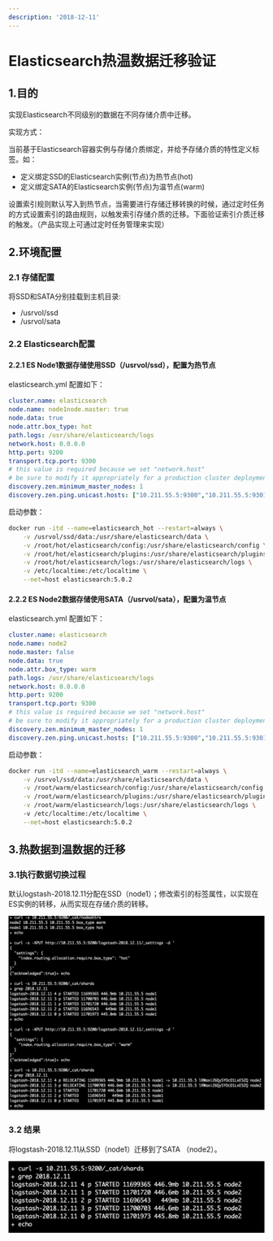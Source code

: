 ```yaml
---
description: '2018-12-11'
---
```


# Elasticsearch热温数据迁移验证

## 1.目的

实现Elasticsearch不同级别的数据在不同存储介质中迁移。

实现方式：

当前基于Elasticsearch容器实例与存储介质绑定，并给予存储介质的特性定义标签。如：

* 定义绑定SSD的Elasticsearch实例(节点)为热节点(hot)
* 定义绑定SATA的Elasticsearch实例(节点)为温节点(warm)

  
设置索引规则默认写入到热节点，当需要进行存储迁移转换的时候，通过定时任务的方式设置索引的路由规则，以触发索引存储介质的迁移。下面验证索引介质迁移的触发。（产品实现上可通过定时任务管理来实现）

## 2.环境配置

### 2.1 存储配置

将SSD和SATA分别挂载到主机目录:

* /usrvol/ssd
* /usrvol/sata

### 2.2 Elasticsearch配置

#### 2.2.1 ES Node1数据存储使用SSD（/usrvol/ssd），配置为热节点
elasticsearch.yml 配置如下：
```yaml 
cluster.name: elasticsearch
node.name: node1node.master: true
node.data: true
node.attr.box_type: hot
path.logs: /usr/share/elasticsearch/logs
network.host: 0.0.0.0
http.port: 9200
transport.tcp.port: 9300
# this value is required because we set "network.host"
# be sure to modify it appropriately for a production cluster deployment
discovery.zen.minimum_master_nodes: 1
discovery.zen.ping.unicast.hosts: ["10.211.55.5:9300","10.211.55.5:9301"]
```

启动参数：

```bash
docker run -itd --name=elasticsearch_hot --restart=always \
    -v /usrvol/ssd/data:/usr/share/elasticsearch/data \
    -v /root/hot/elasticsearch/config:/usr/share/elasticsearch/config \
    -v /root/hot/elasticsearch/plugins:/usr/share/elasticsearch/plugins \
    -v /root/hot/elasticsearch/logs:/usr/share/elasticsearch/logs \
    -v /etc/localtime:/etc/localtime \
    --net=host elasticsearch:5.0.2
```

#### 2.2.2 ES Node2数据存储使用SATA（/usrvol/sata），配置为温节点

elasticsearch.yml 配置如下：
```yaml
cluster.name: elasticsearch
node.name: node2
node.master: false
node.data: true
node.attr.box_type: warm
path.logs: /usr/share/elasticsearch/logs
network.host: 0.0.0.0
http.port: 9200
transport.tcp.port: 9300
# this value is required because we set "network.host"
# be sure to modify it appropriately for a production cluster deployment
discovery.zen.minimum_master_nodes: 1
discovery.zen.ping.unicast.hosts: ["10.211.55.5:9300","10.211.55.5:9301"]
```

启动参数：

```bash
docker run -itd --name=elasticsearch_warm --restart=always \
    -v /usrvol/ssd/data:/usr/share/elasticsearch/data \
    -v /root/warm/elasticsearch/config:/usr/share/elasticsearch/config \
    -v /root/warm/elasticsearch/plugins:/usr/share/elasticsearch/plugins \
    -v /root/warm/elasticsearch/logs:/usr/share/elasticsearch/logs \    
    -v /etc/localtime:/etc/localtime \
    --net=host elasticsearch:5.0.2
```

## 3.热数据到温数据的迁移

### 3.1执行数据切换过程

默认logstash-2018.12.11分配在SSD（node1）；修改索引的标签属性，以实现在ES实例的转移，从而实现在存储介质的转移。

<div align=center><img src="./images/elasticsearch-hot-warm-20181211-01.png"></div>

### 3.2 结果

将logstash-2018.12.11从SSD（node1）迁移到了SATA （node2）。

<div align=center><img src="./images/elasticsearch-hot-warm-20181211-02.png"></div>
